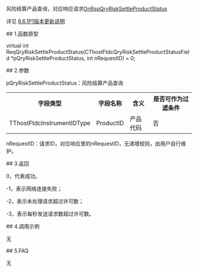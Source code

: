 <p>风险结算产品查询，对应响应请求<a href="../../CTHOSTFTDCTRADERAPI/ONRSPQRYRISKSETTLEPRODUCTSTATUS/">OnRspQryRiskSettleProductStatus</a></p>
<p>详见  <a href="../../../6.6.1P1BBGXSM/">6.6.1P1版本更新说明</a></p>
<span class="anchor" id="e1e03883-a396-4c7f-b51b-2310e1e82fe2"></span>
## 1.函数原型
<p>virtual int ReqQryRiskSettleProductStatus(CThostFtdcQryRiskSettleProductStatusField *pQryRiskSettleProductStatus, int nRequestID) = 0;</p>
<span class="anchor" id="755412a0-10cd-4f6f-8851-6b856c30a636"></span>
## 2.参数
<p>pQryRiskSettleProductStatus：风险结算产品查询</p>
<table><tr><th style="TEXT-ALIGN: center;">字段类型</th><th style="TEXT-ALIGN: center;">字段名称</th><th style="TEXT-ALIGN: center;">含义</th><th style="TEXT-ALIGN: center;">是否可作为过滤条件</th></tr><tr><td style="TEXT-ALIGN: left;">TThostFtdcInstrumentIDType</td>
<td style="TEXT-ALIGN: left;">ProductID</td>
<td style="TEXT-ALIGN: left;">产品代码</td>
<td style="TEXT-ALIGN: left;">否</td>
</tr>
</table>
<p>nRequestID：请求ID，对应响应里的nRequestID，无递增规则，由用户自行维护。</p>
<span class="anchor" id="91da1e52-5fe2-43b3-a458-a800e7e13eb1"></span>
## 3.返回
<p>0，代表成功。</p>
<p>-1，表示网络连接失败；</p>
<p>-2，表示未处理请求超过许可数；</p>
<p>-3，表示每秒发送请求数超过许可数。</p>
<span class="anchor" id="ba41339e-0551-46f2-b820-faec98b54eea"></span>
## 4.调用示例
<p>无</p>
<span class="anchor" id="efdbf396-fbd5-4c53-8c1a-037ab245fcc9"></span>
## 5.FAQ
<p>无</p>
